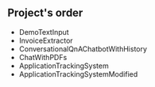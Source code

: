 ## Project's order
- DemoTextInput
- InvoiceExtractor
- ConversationalQnAChatbotWithHistory
- ChatWithPDFs
- ApplicationTrackingSystem
- ApplicationTrackingSystemModified